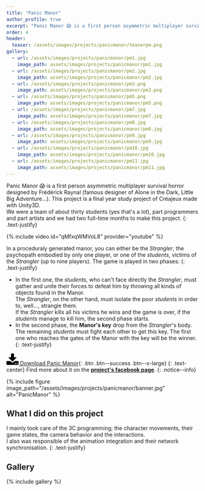 ```yaml
---
title: "Panic Manor"
author_profile: true
excerpt: "Panic Manor 😱 is a first person asymmetric multiplayer survival horror designed by Frédérick Raynal."
order: 4
header:
  teaser: /assets/images/projects/panicmanor/teaserpm.png
gallery:
  - url: /assets/images/projects/panicmanor/pm1.jpg
    image_path: assets/images/projects/panicmanor/pm1.jpg
  - url: /assets/images/projects/panicmanor/pm2.jpg
    image_path: assets/images/projects/panicmanor/pm2.jpg
  - url: /assets/images/projects/panicmanor/pm3.png
    image_path: assets/images/projects/panicmanor/pm3.png
  - url: /assets/images/projects/panicmanor/pm5.png
    image_path: assets/images/projects/panicmanor/pm5.png
  - url: /assets/images/projects/panicmanor/pm7.jpg
    image_path: assets/images/projects/panicmanor/pm7.jpg
  - url: /assets/images/projects/panicmanor/pm8.jpg
    image_path: assets/images/projects/panicmanor/pm8.jpg
  - url: /assets/images/projects/panicmanor/pm9.jpg
    image_path: assets/images/projects/panicmanor/pm9.jpg
  - url: /assets/images/projects/panicmanor/pm10.jpg
    image_path: assets/images/projects/panicmanor/pm10.jpg
  - url: /assets/images/projects/panicmanor/pm11.jpg
    image_path: assets/images/projects/panicmanor/pm11.jpg
---
```


Panic Manor 😱 is a first person asymmetric multiplayer survival horror designed by Frédérick Raynal (famous designer of Alone in the Dark, Little Big Adventure...). This project is a final year study project of Créajeux made with Unity3D.  
We were a team of about thirty students (yes that's a lot), part programmers and part artists and we had two full-time months to make this project.
{: .text-justify}

{% include video id="qMfxqWMVoL8" provider="youtube" %}

In a proceduraly generated manor, you can either be the *Strangler*, the psychopath embodied by only one player, or one of the *students*, victims of the *Strangler* (up to nine players).
The game is played in two phases:
{: .text-justify}
* In the first one, the *students*, who can't face directly the *Strangler*, must gather and unite their forces to defeat him by throwing all kinds of objects found in the Manor.  
The *Strangler*, on the other hand, must isolate the poor *students* in order to, well..., strangle them.  
If the *Strangler* kills all his victims he wins and the game is over, if the *students* manage to kill him, the second phase starts.
* In the second phase, the **Manor's key** drop from the *Strangler*'s body.  
The remaining *students* must fight each other to get this key. The first one who reaches the gates of the Manor with the key will be the winner.
{: .text-justify}

[![DL](/assets/images/other/download.png)   Download Panic Manor](http://www.creajeux.fr/projet/panic-manor/){: .btn .btn--success .btn--x-large}
{: .text-center}
Find more about it on the **[project's facebook page](https://www.facebook.com/PanicManorProject)**.
{: .notice--info}

{% include figure image_path="/assets/images/projects/panicmanor/banner.jpg" alt="PanicManor" %}

## What I did on this project

I mainly took care of the 3C programming; the character movements, their game states, the camera behavior and the interactions.  
I also was responsible of the animation integration and their network synchronisation.
{: .text-justify}

## Gallery
{% include gallery %}